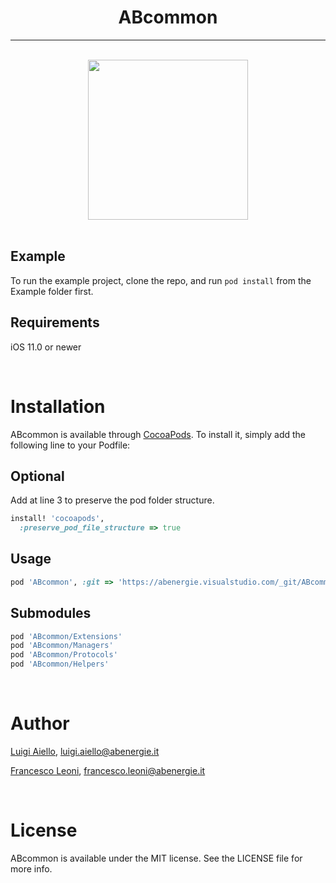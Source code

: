 <h1 align="center">ABcommon</h1>

<hr/>
<br/>

<div align="center">
  <img width="256" height="256" src="https://abenergie.visualstudio.com/20c21ccb-42fc-4c99-a036-88bc2ecf876e/_apis/git/repositories/777b0c87-a97f-485e-b871-9a6d23625c71/items?path=%2FExample%2FABcommon%2FImages.xcassets%2FABcommon_icon.imageset%2FABcommon_icon.png&versionDescriptor%5BversionOptions%5D=0&versionDescriptor%5BversionType%5D=0&versionDescriptor%5Bversion%5D=master&resolveLfs=true&%24format=octetStream&api-version=5.0">
</div>

<br/>


## Example
To run the example project, clone the repo, and run `pod install` from the Example folder first.

## Requirements
iOS 11.0 or newer

<br/>

# Installation
ABcommon is available through [CocoaPods](https://cocoapods.org). To install
it, simply add the following line to your Podfile:

## Optional
Add at line 3 to preserve the pod folder structure.
```ruby
install! 'cocoapods',
  :preserve_pod_file_structure => true
```

## Usage
```ruby
pod 'ABcommon', :git => 'https://abenergie.visualstudio.com/_git/ABcommon.ios'
```

## Submodules
```ruby
pod 'ABcommon/Extensions'
pod 'ABcommon/Managers'
pod 'ABcommon/Protocols'
pod 'ABcommon/Helpers'
```

<br/>

# Author
[Luigi Aiello](https://github.com/mo3bius), luigi.aiello@abenergie.it

[Francesco Leoni](https://github.com/fraleo2406), francesco.leoni@abenergie.it

<br/>

# License
ABcommon is available under the MIT license. See the LICENSE file for more info.
